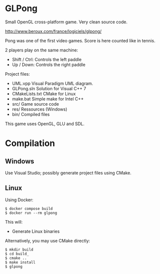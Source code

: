 GLPong
======

Small OpenGL cross-platform game.
Very clean source code.

http://www.beroux.com/france/logiciels/glpong/

Pong was one of the first video games. Score is here counted like in tennis.

2 players play on the same machine:

 - Shift / Ctrl: Controls the left paddle
 - Up / Down: Controls the right paddle

Project files:

- UML.vpp	 Visual Paradigm UML diagram.
- GLPong.sln	Solution for Visual C++ 7
- CMakeLists.txt	CMake for Linux
- make.bat	Simple make for Intel C++
- src/		Game source code
- res/		Ressources (Windows)
- bin/		Compiled files

This game uses OpenGL, GLU and SDL.

# Compilation

## Windows

Use Visual Studio; possibly generate project files using CMake.

## Linux

Using Docker:

    $ docker compose build
    $ docker run --rm glpong

This will:

  - Generate Linux binaries

Alternatively, you may use CMake directly:

    $ mkdir build
    $ cd build_
    $ cmake ..
    $ make install
    $ glpong
